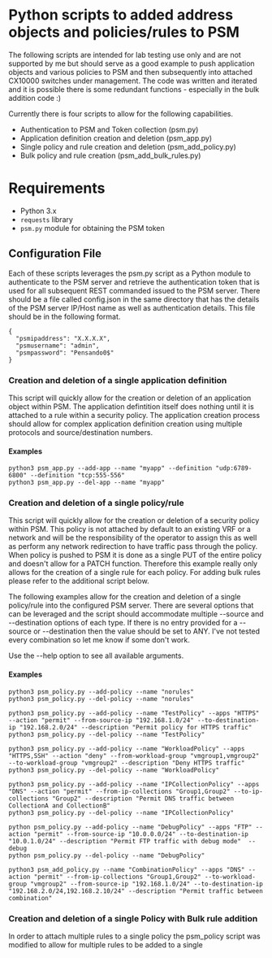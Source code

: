 # Python scripts to added address objects and policies/rules to PSM 

The following scripts are intended for lab testing use only and are not supported by me but should serve as a good example to push application objects and various policies to PSM and then subsequently into attached CX10000 switches under management. The code was written and iterated and it is possible there is some redundant functions - especially in the bulk addition code :) 

Currently there is four scripts to allow for the following capabilities. 

* Authentication to PSM and Token collection   (psm.py)
* Application definition creation and deletion (psm_app.py)
* Single policy and rule creation and deletion (psm_add_policy.py) 
* Bulk policy and rule creation                (psm_add_bulk_rules.py) 


# Requirements

* Python 3.x
* `requests` library
* `psm.py` module for obtaining the PSM token



##  Configuration File

Each of these scripts leverages the psm.py script as a Python module to authenticate to the PSM server and retrieve the authentication token that is used for all subsequent REST commanded issued to the PSM server. There should be a file called config.json in the same directory that has the details of the PSM server IP/Host name as well as authentication details. This file should be in the following format. 

```
{
  "psmipaddress": "X.X.X.X",
  "psmusername": "admin",
  "psmpassword": "Pensando0$"
}
```
### Creation and deletion of a single application definition 

This script will quickly allow for the creation or deletion of an application object within PSM. The application defintition itself does nothing until it is attached to a rule within a security policy. The application creation process should allow for complex application definition creation using multiple protocols and source/destination numbers. 

#### Examples 

```
python3 psm_app.py --add-app --name "myapp" --definition "udp:6789-6800" --definition "tcp:555-556"
python3 psm_app.py --del-app --name "myapp"
```

### Creation and deletion of a single policy/rule

This script will quickly allow for the creation or deletion of a security policy within PSM. This policy is not attached by default to an existing VRF or a network and will be the responsibility of the operator to assign this as well as perform any network redirection to have traffic pass through the policy. When policy is pushed to PSM it is done as a single PUT of the entire policy and doesn't allow for a PATCH function. Therefore this example really only allows for the creation of a single rule for each policy. For adding bulk rules please refer to the additional script below. 

The following examples allow for the creation and deletion of a single policy/rule into the configured PSM server. There are several options that can be leveraged and the script should accommodate multiple --source and --destination options of each type. If there is no entry provided for a --source or --destination then the value should be set to ANY. I've not tested every combination so let me know if some don't work. 

Use the --help option to see all available arguments. 

#### Examples
```
python3 psm_policy.py --add-policy --name "norules"
python3 psm_policy.py --del-policy --name "norules"

python3 psm_policy.py --add-policy --name "TestPolicy" --apps "HTTPS" --action "permit" --from-source-ip "192.168.1.0/24" --to-destination-ip "192.168.2.0/24" --description "Permit policy for HTTPS traffic"
python3 psm_policy.py --del-policy --name "TestPolicy"

python3 psm_policy.py --add-policy --name "WorkloadPolicy" --apps "HTTPS,SSH" --action "deny" --from-workload-group "vmgroup1,vmgroup2" --to-workload-group "vmgroup2" --description "Deny HTTPS traffic"
python3 psm_policy.py --del-policy --name "WorkloadPolicy" 

python3 psm_policy.py --add-policy --name "IPCollectionPolicy" --apps "DNS" --action "permit" --from-ip-collections "Group1,Group2" --to-ip-collections "Group2" --description "Permit DNS traffic between CollectionA and CollectionB"
python3 psm_policy.py --del-policy --name "IPCollectionPolicy"

python psm_policy.py --add-policy --name "DebugPolicy" --apps "FTP" --action "permit" --from-source-ip "10.0.0.0/24" --to-destination-ip "10.0.1.0/24" --description "Permit FTP traffic with debug mode"  --debug
python psm_policy.py --del-policy --name "DebugPolicy" 

python3 psm_add_policy.py --name "CombinationPolicy" --apps "DNS" --action "permit" --from-ip-collections "Group1,Group2" --to-workload-group "vmgroup2" --from-source-ip "192.168.1.0/24" --to-destination-ip "192.168.2.0/24,192.168.2.10/24" --description "Permit traffic between combination"
```

### Creation and deletion of a single Policy with Bulk rule addition

In order to attach multiple rules to a single policy the psm_policy script was modified to allow for multiple rules to be added to a single 
